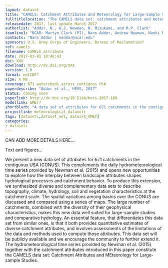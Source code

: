 ```yaml
---
layout: dataset
title: "CAMELS: Catchment Attributes and Meteorology for Large-sample Studies"
fulltitlelocation: "The CAMELS data set: catchment attributes and meteorology for large-sample studies. Boulder, CO: UCAR/NCAR"
releasedate: 2017, last update March 2017
authorlist: "Addor, N., A.J. Newman, N. Mizukami, and M.P. Clark"
teamline1: "NCAR: Martyn Clark (PI), Nans Addor, Andrew Newman, Naoki Mizukami "
contacts: "Nans Addor | naddor@ucar.edu"
sponsors: U.S. Army Corps of Engineers, Bureau of Reclamation?
ref: camels
filename: CAMELS_attribute
date: 2017-03-01 10:46:43
doi: XXX
download: http://dx.doi.org/XXX
version: 1.0
format: netCDF?
size: X MB
coverage: 671 watersheds across contigous USA
paperdescribe: "Addor et al., HESS, 2017"
status: coming soon
paperlink: http://dx.doi.org/10.5194/hess-2017-169
modellink: GMET?
shortblurb: "A data set of attributes for 671 catchments in the contiguous USA (CONUS). This complements the Large-Sample Hydrometeorological Dataset provided by Newman et al. 2015 (link below) and opens new opportunities to explore how the interplay between landscape attributes shapes hydrological processes and catchment behavior..."
projectlink: meteorological_datasets
tags: [datasets,dataset_met, dataset_GMET]
categories:
- datasets
---
```



CAN ADD MORE DETAILS HERE... 

Text and figures...

 We present a new data set of attributes for 671 catchments in the contiguous USA (CONUS). This complements the daily hydrometeorological time series provided by Newman et al. (2015) and opens new opportunities to explore how the interplay between landscape attributes shapes hydrological processes and catchment behavior. To produce this extension, we synthesized diverse and complementary data sets to describe topography, climate, hydrology, soil and vegetation characteristics at the catchment scale. The spatial variations among basins over the CONUS are discussed and compared using a series of maps. The large number of catchments, combined with the diversity of their geophysical characteristics, makes this new data well suited for large-sample studies and comparative hydrology. An essential feature, that differentiates this data set from similar ones, is that it both provides quantitative estimates of diverse catchment attributes, and involves
assessments of the limitations of the data and methods used to compute those attributes. This data set will be publicly available and we encourage the community to further extend it. The hydrometeorological time series provided by Newman et al. (2015) together with the catchment attributes introduced in this paper constitute the CAMELS data set: Catchment Attributes and MEteorology for Large-sample Studies.
